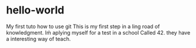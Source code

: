 # hello-world
My first tuto how to use git
This is my first step in a ling road of knowledgment. 
Iḿ aplying myself for a test in a school Called 42.
they have a interesting way of teach.
